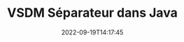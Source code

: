 ---
############################# Static ############################
layout: "auto-gen-merger"
date: 2022-09-19T14:17:45
draft: false
otherformats: docx dot dotm dotx epub html mht mhtml odp ods odt one otp ott pdf pps

############################# Head ############################
head_title: "Divisez VSDM en plusieurs fichiers dans Java"
head_description: "Divisez un seul fichier VSDM en plusieurs fichiers en fonction des numéros de page, des intervalles de page, des pages paires ou impaires à l'aide de l'API de fusion de documents."

############################# Header ############################
title: "VSDM Séparateur dans Java"
description: "Divisez VSDM avec quelques lignes de code Java."
bg_image: "https://cms.admin.containerize.com/templates/aspose/App_Themes/V3/images/bg/header1.png"
bg_overlay: false
button:
    enable: true
    icon: "fas fa-arrow-down"
    label: "Télécharger la version d'essai gratuite"
    link: "https://downloads.groupdocs.com/merger/java"

############################# SubMenu ############################
submenu:
    enable: true

    left:
        img_alt: "GroupDocs.Merger for Java"
        image: "https://cms.admin.containerize.com/templates/groupdocs/images/product-logos/90x90-noborder/groupdocs-merger-java.png"
        product: "GroupDocs.Merger"
        platform: "Java"

    middle:
        button:

            # button loop
            - link: "https://apireference.groupdocs.com/merger/java"
              text: "Référence API"

            # button loop
            - link: "https://github.com/groupdocs-merger"
              text: "Exemples de codes"

            # button loop
            - link: "https://products.groupdocs.app/merger/family"
              text: "Démos en direct"

            # button loop
            - link: "https://purchase.groupdocs.com/pricing/merger/java"
              text: "Tarification"

    right:
        link_download: "https://downloads.groupdocs.com/merger"
        link_learn: "https://docs.groupdocs.com/merger/java"
        link_buy: "https://purchase.groupdocs.com"

############################# About ############################
about:
    enable: true
    title: "À propos de l'API GroupDocs.Merger for Java"
    content: |
        La bibliothèque [GroupDocs.Merger for Java](/fr/merger/java/) offre une solution simple pour fusionner et diviser en toute sécurité un large éventail de formats de documents, y compris PDF, Microsoft Office (Word, Excel, PowerPoint, OneNote), OpenDocument, HTML, images et bien d'autres dans les applications Java. En ajoutant seulement quelques lignes de code, effectuez plusieurs opérations sur le document telles que déplacer, supprimer, faire pivoter, échanger, extraire ou modifier l'orientation des pages dans les documents. L'API de fusion de documents prend également en charge la prévisualisation des pages de document sous forme d'image pour analyser la structure, la mise en forme et le contenu du document sur la page.
        
        L'API GroupDocs.Merger est un bon choix pour les solutions d'entreprise qui nécessitent des fonctionnalités de fractionnement de fichiers. Ces API sont bien prises en charge sur tous les principaux systèmes d'exploitation et plates-formes, y compris J2SE 7.0 (1.7), J2SE 8.0 (1.8), Java 10.

############################# Steps ############################
steps:
    enable: true
    title_left: "Diviser le fichier VSDM par pages dans Java"
    content_left: |
        [GroupDocs.Merger for Java](/fr/merger/java/) permet aux développeurs de Java de diviser facilement un seul fichier VSDM en plusieurs fichiers résultants en implémentant un quelques étapes faciles.
        
        * Initialisez **SplitOptions** avec le format de chemin des fichiers de sortie.
        * Créez une nouvelle instance de **Merger** et transmettez le chemin du document source en tant que paramètre du constructeur.
        * Appelez **split** et passez l'objet **SplitOptions** pour enregistrer les documents résultants.

    title_right: "Configuration requise"
    content_right: |
        Les API GroupDocs.Merger for Java sont prises en charge sur toutes les principales plates-formes et systèmes d'exploitation. Avant d'exécuter le code ci-dessous, assurez-vous que les prérequis suivants sont installés sur votre système.

        * Systèmes d'exploitation : Microsoft Windows, Linux, MacOS
        * Environnements de développement : NetBeans, IntelliJ IDEA, Eclipse
        * Cadres: J2SE 7.0 (1.7), J2SE 8.0 (1.8), Java 10
        * Téléchargez la dernière version de GroupDocs.Merger for Java depuis [Maven](https://repository.groupdocs.com/webapp/#/artifacts/browse/tree/General/repo/com/groupdocs/groupdocs-merger)
         
    code: |
     {{% merger/additional-styles %}}
     {{< merger/code-merger title="Comment diviser le fichier VSDM à l'aide de l'exemple de code Java">}}

        ```java    
        // Diviser le fichier VSDM à l'aide de GroupDocs.Merger pour l'API Java
        String filePath = "input.vsdm";
        String filePathOut = "output.vsdm";
        
        // Initialiser la classe SplitOptions avec le format de chemin des fichiers de sortie
        SplitOptions splitOptions = new SplitOptions(filePathOut, new int[] { 3, 6, 8 });

        // Instancier la fusion avec le document d'entrée VSDM
        Merger merger = new Merger(filePath);

        // Appelez la méthode split et passez l'objet SplitOptions pour enregistrer les documents résultants
        merger.split(splitOptions);
        ```
     {{< /merger/code-merger >}}

############################# Demos ############################
demos:
    enable: true
    title: "Démos en direct – Diviser le fichier VSDM en ligne"
    content: |
       Divisez le fichier VSDM dès maintenant en visitant le site Web [GroupDocs.Merger Live Demos](https://products.groupdocs.app/splitter/vsdm).
       La démo en direct présente les avantages suivants.
        
############################# About Formats ############################
about_formats:
    enable: true

############################# More Formats ############################
more_formats:
    enable: true
    title: "Diviser le fichier d'autres formats"
    content: |
        Java documente l'API de fusion et de division pour les formats de fichiers et les images. Divisez certains des formats de fichiers populaires comme indiqué ci-dessous.

############################# Back to top ###############################
back_to_top:
    enable: true
---